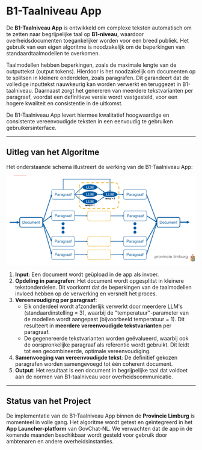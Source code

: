# B1-Taalniveau App

De **B1-Taalniveau App** is ontwikkeld om complexe teksten automatisch om te zetten naar begrijpelijke taal op **B1-niveau**, waardoor overheidsdocumenten toegankelijker worden voor een breed publiek. Het gebruik van een eigen algoritme is noodzakelijk om de beperkingen van standaardtaalmodellen te overkomen.  

Taalmodellen hebben beperkingen, zoals de maximale lengte van de outputtekst (output tokens). Hierdoor is het noodzakelijk om documenten op te splitsen in kleinere onderdelen, zoals paragrafen. Dit garandeert dat de volledige inputtekst nauwkeurig kan worden verwerkt en teruggezet in B1-taalniveau. Daarnaast zorgt het genereren van meerdere tekstvarianten per paragraaf, voordat een definitieve versie wordt vastgesteld, voor een hogere kwaliteit en consistentie in de uitkomst.

De B1-Taalniveau App levert hiermee kwalitatief hoogwaardige en consistente vereenvoudigde teksten in een eenvoudig te gebruiken gebruikersinterface.

---

## Uitleg van het Algoritme

Het onderstaande schema illustreert de werking van de B1-Taalniveau App:

![Algoritme Workflow](images/b1-taalniveau.png)

1. **Input**: Een document wordt geüpload in de app als invoer.
2. **Opdeling in paragrafen**: Het document wordt opgesplitst in kleinere tekstonderdelen. Dit voorkomt dat de beperkingen van de taalmodellen invloed hebben op de verwerking en versnelt het proces.
3. **Vereenvoudiging per paragraaf**:
   - Elk onderdeel wordt afzonderlijk verwerkt door meerdere LLM's (standaardinstelling = 3), waarbij de "temperatuur"-parameter van de modellen wordt aangepast (bijvoorbeeld temperatuur = 1). Dit resulteert in **meerdere vereenvoudigde tekstvarianten** per paragraaf.
   - De gegenereerde tekstvarianten worden geëvalueerd, waarbij ook de oorspronkelijke paragraaf als referentie wordt gebruikt. Dit leidt tot een gecombineerde, optimale vereenvoudiging.
4. **Samenvoeging van vereenvoudigde tekst**: De definitief gekozen paragrafen worden samengevoegd tot één coherent document.
5. **Output**: Het resultaat is een document in begrijpelijke taal dat voldoet aan de normen van B1-taalniveau voor overheidscommunicatie.
---

## Status van het Project

De implementatie van de B1-Taalniveau App binnen de **Provincie Limburg** is momenteel in volle gang. Het algoritme wordt getest en geïntegreerd in het **App Launcher-platform** van GovChat-NL. We verwachten dat de app in de komende maanden beschikbaar wordt gesteld voor gebruik door ambtenaren en andere overheidsinstanties.
